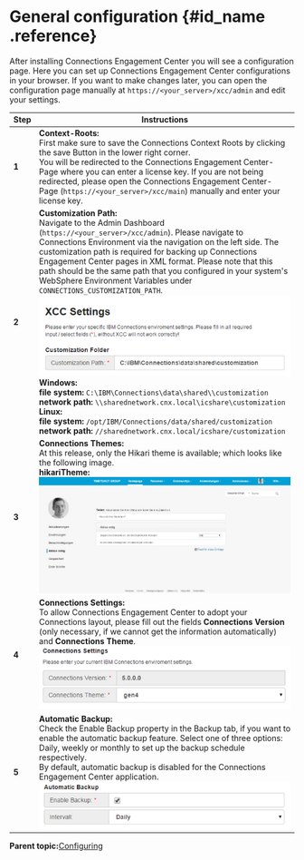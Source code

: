 # General configuration {#id_name .reference}

After installing Connections Engagement Center you will see a configuration page. Here you can set up Connections Engagement Center configurations in your browser. If you want to make changes later, you can open the configuration page manually at `https://<your_server>/xcc/admin` and edit your settings.

|Step|Instructions|
|----|------------|
|**1**|**Context-Roots:**<br>First make sure to save the Connections Context Roots by clicking the save Button in the lower right corner.<br>You will be redirected to the Connections Engagement Center-Page where you can enter a license key. If you are not being redirected, please open the Connections Engagement Center-Page \(`https://<your_server>/xcc/main`\) manually and enter your license key.|
|**2**|**Customization Path:**<br>Navigate to the Admin Dashboard \(`https://<your_server>/xcc/admin`\). Please navigate to Connections Environment via the navigation on the left side. The customization path is required for backing up Connections Engagement Center pages in XML format. Please note that this path should be the same path that you configured in your system's WebSphere Environment Variables under `CONNECTIONS_CUSTOMIZATION_PATH`.<br> ![image](images/image72.png)<br>**Windows:**<br>**file system:** `C:\IBM\Connections\data\shared\\customization`<br>**network path:** `\\sharednetwork.cnx.local\icshare\customization`<br>**Linux:**<br>**file system:** `/opt/IBM/Connections/data/shared/customization`<br>**network path:** `//sharednetwork.cnx.local/icshare/customization`|
|**3**|**Connections Themes:**<br>At this release, only the Hikari theme is available; which looks like the following image.<br>**hikariTheme:**<br>![Hikari theme](images/image74.png)| 
|**4**|**Connections Settings:**<br>To allow Connections Engagement Center to adopt your Connections layout, please fill out the fields **Connections Version** \(only necessary, if we cannot get the information automatically\) and **Connections Theme**.<br>![image](images/image75.png)|
|**5**|**Automatic Backup:**<br>Check the Enable Backup property in the Backup tab, if you want to enable the automatic backup feature. Select one of three options: Daily, weekly or monthly to set up the backup schedule respectively.<br>By default, automatic backup is disabled for the Connections Engagement Center application.<br>![image](images/image76.png)|

**Parent topic:**[Configuring](../../connectors/icec/cec-inst-configuring.md)

